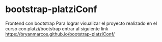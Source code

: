 # bootstrap-platziConf
Frontend con bootstrap
Para lograr visualizar el proyecto realizado en el curso con platzi/bootstrap entrar al siguiente link
https://bryanmarcos.github.io/bootstrap-platziConf/
